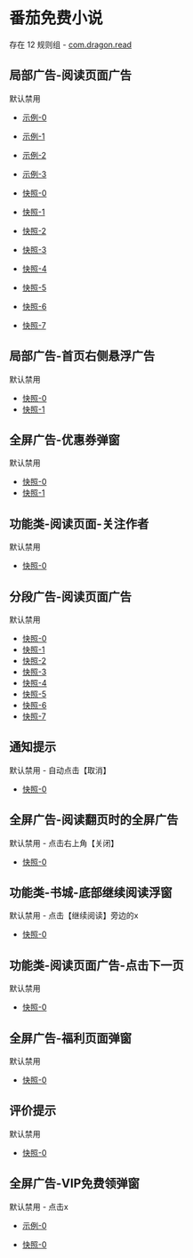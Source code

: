 # 番茄免费小说

存在 12 规则组 - [com.dragon.read](/src/apps/com.dragon.read.ts)

## 局部广告-阅读页面广告

默认禁用

- [示例-0](https://m.gkd.li/57941037/d2f7c62c-be88-4668-b276-68bb53edfaad)
- [示例-1](https://m.gkd.li/57941037/cf9d0574-dc89-4f03-ba01-eb9bcc97925f)
- [示例-2](https://m.gkd.li/101449500/a8477c6e-433d-4903-9206-78391dad1d4c)
- [示例-3](https://m.gkd.li/101449500/cae0141c-5fe3-4c73-a52c-eb38863dec99)

- [快照-0](https://i.gkd.li/i/12908734)
- [快照-1](https://i.gkd.li/i/14193836)
- [快照-2](https://i.gkd.li/i/13520314)
- [快照-3](https://i.gkd.li/i/12908734)
- [快照-4](https://i.gkd.li/i/14540281)
- [快照-5](https://i.gkd.li/i/14548657)
- [快照-6](https://i.gkd.li/i/14622531)
- [快照-7](https://i.gkd.li/i/14810480)

## 局部广告-首页右侧悬浮广告

默认禁用

- [快照-0](https://i.gkd.li/i/12716506)
- [快照-1](https://i.gkd.li/i/13318796)

## 全屏广告-优惠券弹窗

默认禁用

- [快照-0](https://i.gkd.li/i/12910159)
- [快照-1](https://i.gkd.li/i/12878266)

## 功能类-阅读页面-关注作者

默认禁用

- [快照-0](https://i.gkd.li/i/13399505)

## 分段广告-阅读页面广告

默认禁用

- [快照-0](https://i.gkd.li/i/13674556)
- [快照-1](https://i.gkd.li/i/13843155)
- [快照-2](https://i.gkd.li/i/13520160)
- [快照-3](https://i.gkd.li/i/13816453)
- [快照-4](https://i.gkd.li/i/13520219)
- [快照-5](https://i.gkd.li/i/13674550)
- [快照-6](https://i.gkd.li/i/13816454)
- [快照-7](https://i.gkd.li/i/14913207)

## 通知提示

默认禁用 - 自动点击【取消】

- [快照-0](https://i.gkd.li/i/12716592)

## 全屏广告-阅读翻页时的全屏广告

默认禁用 - 点击右上角【关闭】

- [快照-0](https://i.gkd.li/i/13191156)

## 功能类-书城-底部继续阅读浮窗

默认禁用 - 点击【继续阅读】旁边的x

- [快照-0](https://i.gkd.li/i/14031943)

## 功能类-阅读页面广告-点击下一页

默认禁用

- [快照-0](https://i.gkd.li/i/13674556)

## 全屏广告-福利页面弹窗

默认禁用

- [快照-0](https://i.gkd.li/i/14292475)

## 评价提示

默认禁用

- [快照-0](https://i.gkd.li/i/14395088)

## 全屏广告-VIP免费领弹窗

默认禁用 - 点击x

- [示例-0](https://m.gkd.li/101449500/0c6e8831-9cde-47f1-8e4b-25ecfa5b2881)

- [快照-0](https://i.gkd.li/i/14539504)
